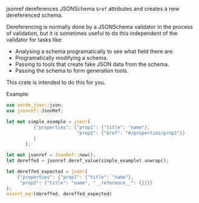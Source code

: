 jsonref dereferences JSONSchema `$ref` attributes and creates a new dereferenced schema.

Dereferencing is normally done by a JSONSchema validator in the process of validation, but
it is sometimes useful to do this independent of the validator for tasks like:

* Analysing a schema programatically to see what field there are.
* Programatically modifying a schema.
* Passing to tools that create fake JSON data from the schema.
* Passing the schema to form generation tools.

This crate is intended to do this for you.

Example:

```rust
use serde_json::json;
use jsonref::JsonRef;

let mut simple_example = json!(
          {"properties": {"prop1": {"title": "name"},
                          "prop2": {"$ref": "#/properties/prop1"}}
          }
       );

let mut jsonref = JsonRef::new();
let dereffed = jsonref.deref_value(simple_example).unwrap();

let dereffed_expected = json!(
    {"properties": {"prop1": {"title": "name"},
     "prop2": {"title": "name", "__reference__": {}}}}
);
assert_eq!(dereffed, dereffed_expected)
```
